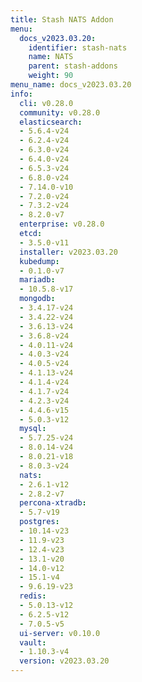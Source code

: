 ```yaml
---
title: Stash NATS Addon
menu:
  docs_v2023.03.20:
    identifier: stash-nats
    name: NATS
    parent: stash-addons
    weight: 90
menu_name: docs_v2023.03.20
info:
  cli: v0.28.0
  community: v0.28.0
  elasticsearch:
  - 5.6.4-v24
  - 6.2.4-v24
  - 6.3.0-v24
  - 6.4.0-v24
  - 6.5.3-v24
  - 6.8.0-v24
  - 7.14.0-v10
  - 7.2.0-v24
  - 7.3.2-v24
  - 8.2.0-v7
  enterprise: v0.28.0
  etcd:
  - 3.5.0-v11
  installer: v2023.03.20
  kubedump:
  - 0.1.0-v7
  mariadb:
  - 10.5.8-v17
  mongodb:
  - 3.4.17-v24
  - 3.4.22-v24
  - 3.6.13-v24
  - 3.6.8-v24
  - 4.0.11-v24
  - 4.0.3-v24
  - 4.0.5-v24
  - 4.1.13-v24
  - 4.1.4-v24
  - 4.1.7-v24
  - 4.2.3-v24
  - 4.4.6-v15
  - 5.0.3-v12
  mysql:
  - 5.7.25-v24
  - 8.0.14-v24
  - 8.0.21-v18
  - 8.0.3-v24
  nats:
  - 2.6.1-v12
  - 2.8.2-v7
  percona-xtradb:
  - 5.7-v19
  postgres:
  - 10.14-v23
  - 11.9-v23
  - 12.4-v23
  - 13.1-v20
  - 14.0-v12
  - 15.1-v4
  - 9.6.19-v23
  redis:
  - 5.0.13-v12
  - 6.2.5-v12
  - 7.0.5-v5
  ui-server: v0.10.0
  vault:
  - 1.10.3-v4
  version: v2023.03.20
---
```


